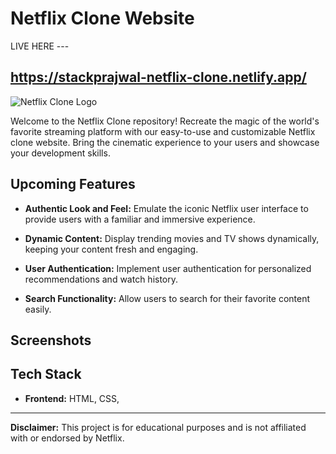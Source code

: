 # Netflix Clone Website

LIVE HERE --- <h2>https://stackprajwal-netflix-clone.netlify.app/</h2>

![Netflix Clone Logo](https://www.edigitalagency.com.au/wp-content/uploads/Netflix-logo-red-black-png.png)

Welcome to the Netflix Clone repository! Recreate the magic of the world's favorite streaming platform with our easy-to-use and customizable Netflix clone website. Bring the cinematic experience to your users and showcase your development skills.

## Upcoming  Features

- **Authentic Look and Feel:** Emulate the iconic Netflix user interface to provide users with a familiar and immersive experience.

- **Dynamic Content:** Display trending movies and TV shows dynamically, keeping your content fresh and engaging.

- **User Authentication:** Implement user authentication for personalized recommendations and watch history.

- **Search Functionality:** Allow users to search for their favorite content easily.

## Screenshots



## Tech Stack

- **Frontend:**  HTML, CSS, 


---

**Disclaimer:** This project is for educational purposes and is not affiliated with or endorsed by Netflix.


